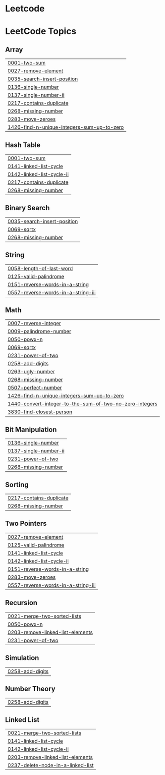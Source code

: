 # Leetcode
<!---LeetCode Topics Start-->
# LeetCode Topics
## Array
|  |
| ------- |
| [0001-two-sum](https://github.com/jahnaviguturi/Leetcode/tree/master/0001-two-sum) |
| [0027-remove-element](https://github.com/jahnaviguturi/Leetcode/tree/master/0027-remove-element) |
| [0035-search-insert-position](https://github.com/jahnaviguturi/Leetcode/tree/master/0035-search-insert-position) |
| [0136-single-number](https://github.com/jahnaviguturi/Leetcode/tree/master/0136-single-number) |
| [0137-single-number-ii](https://github.com/jahnaviguturi/Leetcode/tree/master/0137-single-number-ii) |
| [0217-contains-duplicate](https://github.com/jahnaviguturi/Leetcode/tree/master/0217-contains-duplicate) |
| [0268-missing-number](https://github.com/jahnaviguturi/Leetcode/tree/master/0268-missing-number) |
| [0283-move-zeroes](https://github.com/jahnaviguturi/Leetcode/tree/master/0283-move-zeroes) |
| [1426-find-n-unique-integers-sum-up-to-zero](https://github.com/jahnaviguturi/Leetcode/tree/master/1426-find-n-unique-integers-sum-up-to-zero) |
## Hash Table
|  |
| ------- |
| [0001-two-sum](https://github.com/jahnaviguturi/Leetcode/tree/master/0001-two-sum) |
| [0141-linked-list-cycle](https://github.com/jahnaviguturi/Leetcode/tree/master/0141-linked-list-cycle) |
| [0142-linked-list-cycle-ii](https://github.com/jahnaviguturi/Leetcode/tree/master/0142-linked-list-cycle-ii) |
| [0217-contains-duplicate](https://github.com/jahnaviguturi/Leetcode/tree/master/0217-contains-duplicate) |
| [0268-missing-number](https://github.com/jahnaviguturi/Leetcode/tree/master/0268-missing-number) |
## Binary Search
|  |
| ------- |
| [0035-search-insert-position](https://github.com/jahnaviguturi/Leetcode/tree/master/0035-search-insert-position) |
| [0069-sqrtx](https://github.com/jahnaviguturi/Leetcode/tree/master/0069-sqrtx) |
| [0268-missing-number](https://github.com/jahnaviguturi/Leetcode/tree/master/0268-missing-number) |
## String
|  |
| ------- |
| [0058-length-of-last-word](https://github.com/jahnaviguturi/Leetcode/tree/master/0058-length-of-last-word) |
| [0125-valid-palindrome](https://github.com/jahnaviguturi/Leetcode/tree/master/0125-valid-palindrome) |
| [0151-reverse-words-in-a-string](https://github.com/jahnaviguturi/Leetcode/tree/master/0151-reverse-words-in-a-string) |
| [0557-reverse-words-in-a-string-iii](https://github.com/jahnaviguturi/Leetcode/tree/master/0557-reverse-words-in-a-string-iii) |
## Math
|  |
| ------- |
| [0007-reverse-integer](https://github.com/jahnaviguturi/Leetcode/tree/master/0007-reverse-integer) |
| [0009-palindrome-number](https://github.com/jahnaviguturi/Leetcode/tree/master/0009-palindrome-number) |
| [0050-powx-n](https://github.com/jahnaviguturi/Leetcode/tree/master/0050-powx-n) |
| [0069-sqrtx](https://github.com/jahnaviguturi/Leetcode/tree/master/0069-sqrtx) |
| [0231-power-of-two](https://github.com/jahnaviguturi/Leetcode/tree/master/0231-power-of-two) |
| [0258-add-digits](https://github.com/jahnaviguturi/Leetcode/tree/master/0258-add-digits) |
| [0263-ugly-number](https://github.com/jahnaviguturi/Leetcode/tree/master/0263-ugly-number) |
| [0268-missing-number](https://github.com/jahnaviguturi/Leetcode/tree/master/0268-missing-number) |
| [0507-perfect-number](https://github.com/jahnaviguturi/Leetcode/tree/master/0507-perfect-number) |
| [1426-find-n-unique-integers-sum-up-to-zero](https://github.com/jahnaviguturi/Leetcode/tree/master/1426-find-n-unique-integers-sum-up-to-zero) |
| [1440-convert-integer-to-the-sum-of-two-no-zero-integers](https://github.com/jahnaviguturi/Leetcode/tree/master/1440-convert-integer-to-the-sum-of-two-no-zero-integers) |
| [3830-find-closest-person](https://github.com/jahnaviguturi/Leetcode/tree/master/3830-find-closest-person) |
## Bit Manipulation
|  |
| ------- |
| [0136-single-number](https://github.com/jahnaviguturi/Leetcode/tree/master/0136-single-number) |
| [0137-single-number-ii](https://github.com/jahnaviguturi/Leetcode/tree/master/0137-single-number-ii) |
| [0231-power-of-two](https://github.com/jahnaviguturi/Leetcode/tree/master/0231-power-of-two) |
| [0268-missing-number](https://github.com/jahnaviguturi/Leetcode/tree/master/0268-missing-number) |
## Sorting
|  |
| ------- |
| [0217-contains-duplicate](https://github.com/jahnaviguturi/Leetcode/tree/master/0217-contains-duplicate) |
| [0268-missing-number](https://github.com/jahnaviguturi/Leetcode/tree/master/0268-missing-number) |
## Two Pointers
|  |
| ------- |
| [0027-remove-element](https://github.com/jahnaviguturi/Leetcode/tree/master/0027-remove-element) |
| [0125-valid-palindrome](https://github.com/jahnaviguturi/Leetcode/tree/master/0125-valid-palindrome) |
| [0141-linked-list-cycle](https://github.com/jahnaviguturi/Leetcode/tree/master/0141-linked-list-cycle) |
| [0142-linked-list-cycle-ii](https://github.com/jahnaviguturi/Leetcode/tree/master/0142-linked-list-cycle-ii) |
| [0151-reverse-words-in-a-string](https://github.com/jahnaviguturi/Leetcode/tree/master/0151-reverse-words-in-a-string) |
| [0283-move-zeroes](https://github.com/jahnaviguturi/Leetcode/tree/master/0283-move-zeroes) |
| [0557-reverse-words-in-a-string-iii](https://github.com/jahnaviguturi/Leetcode/tree/master/0557-reverse-words-in-a-string-iii) |
## Recursion
|  |
| ------- |
| [0021-merge-two-sorted-lists](https://github.com/jahnaviguturi/Leetcode/tree/master/0021-merge-two-sorted-lists) |
| [0050-powx-n](https://github.com/jahnaviguturi/Leetcode/tree/master/0050-powx-n) |
| [0203-remove-linked-list-elements](https://github.com/jahnaviguturi/Leetcode/tree/master/0203-remove-linked-list-elements) |
| [0231-power-of-two](https://github.com/jahnaviguturi/Leetcode/tree/master/0231-power-of-two) |
## Simulation
|  |
| ------- |
| [0258-add-digits](https://github.com/jahnaviguturi/Leetcode/tree/master/0258-add-digits) |
## Number Theory
|  |
| ------- |
| [0258-add-digits](https://github.com/jahnaviguturi/Leetcode/tree/master/0258-add-digits) |
## Linked List
|  |
| ------- |
| [0021-merge-two-sorted-lists](https://github.com/jahnaviguturi/Leetcode/tree/master/0021-merge-two-sorted-lists) |
| [0141-linked-list-cycle](https://github.com/jahnaviguturi/Leetcode/tree/master/0141-linked-list-cycle) |
| [0142-linked-list-cycle-ii](https://github.com/jahnaviguturi/Leetcode/tree/master/0142-linked-list-cycle-ii) |
| [0203-remove-linked-list-elements](https://github.com/jahnaviguturi/Leetcode/tree/master/0203-remove-linked-list-elements) |
| [0237-delete-node-in-a-linked-list](https://github.com/jahnaviguturi/Leetcode/tree/master/0237-delete-node-in-a-linked-list) |
<!---LeetCode Topics End-->